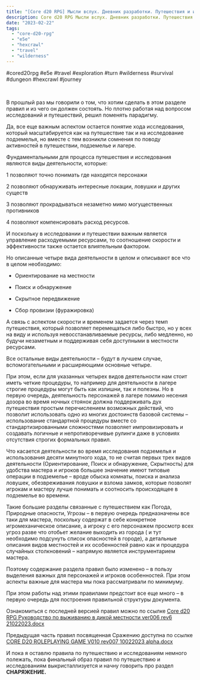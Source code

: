 ```yaml
---
title: "[Core d20 RPG] Мысли вслух. Дневник разработки. Путешествия и исследования, часть 2"
description: Core d20 RPG Мысли вслух. Дневник разработки. Путешествия и исследования, часть 2
date: "2023-02-22"
tags: 
  - "core-d20-rpg"
  - "e5e"
  - "hexcrawl"
  - "travel"
  - "wilderness"
---
```


#cored20rpg #e5e #travel #exploration #turn #wilderness #survival #dungeon #hexcrawl #journey

 

В прошлый раз мы говорили о том, что хотим сделать в этом разделе правил и из чего он должен состоять. Но плотно работая над вопросом исследований и путешествий, решил поменять парадигму.

Да, все еще важным аспектом остается понятие хода исследования, который масштабируется как на путешествие так и на исследование подземелья, но вместе с тем возникли сомнения по поводу активностей в путешествии, подземелье и лагере.

Фундаментальными для процесса путешествия и исследования являются виды деятельности, которые:

1 позволяют точно понимать где находятся персонажи

2 позволяют обнаруживать интересные локации, ловушки и других существ

3 позволяют прокрадываться незаметно мимо могущественных противников

4 позволяют компенсировать расход ресурсов.

И поскольку в исследовании и путешествии важным является управление расходуемыми ресурсами, то соотношение скорости и эффективности также остается влиятельным фактором.

Но описанные четыре вида деятельности в целом и описывают все что в целом необходимо:

- Ориентирование на местности
    
- Поиск и обнаружение
    
- Скрытное передвижение
    
- Сбор провизии (фуражировка)
    

А связь с аспектом скорости и временем задается через темп путешествия, который позволяет перемещаться либо быстро, но у всех на виду и используя невосстанавливаемые ресурсы, либо медленно, но будучи незаметным и поддерживая себя доступными в местности ресурсами.

Все остальные виды деятельности – будут в лучшем случае, вспомогательными и расширяющими основные четыре.

При этом, если для указанных четырех видов деятельности нам стоит иметь четкие процедуры, то например для деятельности в лагере строгие процедуры могут быть как излишни, так и полезны. Но в первую очередь, деятельность персонажей в лагере помимо несения дозора во время ночных стоянок должна поддерживать дух путешествия простым перечислением возможных действий, что позволит использовать одно из многих достоинств базовой системы – использование стандартной процедуры вместе со стандартизированными сложностями позволяет импровизировать и создавать логичные и непротиворечивые рулинги даже в условиях отсутствия строгих формальных правил.

Что касается деятельности во время исследования подземелья и использования десяти минутного хода, то не считая первых трех видов деятельности (Ориентирование, Поиск и обнаружение, Скрытность) для удобства мастера и игроков большее значение имеют типовые операции в подземелье – вроде обыска комнаты, поиска и анализа ловушек, обезвреживания ловушки и взлома замков, которые позволят игрокам и мастеру лучше понимать и соотносить происходящее в подземелье во времени.

Такие большие разделы связанные с путешествием как Погода, Природные опасности, Угрозы – в первую очередь предназначены все таки для мастера, поскольку содержат в себе конкретное игромеханическое описание, а игроку с его персонажем просмотр всех угроз разве что отобьет желание выходить из города ( и тут необходимо подсунуть список опасностей в городе), а детальные описания видов местностей и их особенностей равно как и процедура случайных столкновений – напрямую является инструментарием мастера.

Поэтому содержание раздела правил было изменено – в пользу выделения важных для персонажей и игроков особенностей. При этом аспекты важные для мастера мы пока рассматривали по минимуму.

При этом работы над этими правилами предстоит все еще много – в первую очередь для построения правильной структуры документа.

Ознакомиться с последней версией правил можно по ссылке [Core d20 RPG Руководство по выживанию в дикой местности ver006 rev6 21022023.docx](https://1drv.ms/w/s!Atcrhwwo1lBA2PMbRLcY3er5Arpopw?e=eiEfWD)

Предыдущая часть правил посвященная Сражению доступна по ссылке [CORE D20 ROLEPLAYING GAME V010 rev007 10022023 alpha.docx](https://1drv.ms/w/s!Atcrhwwo1lBA2PEBCh8cAFe8b9SVFQ?e=lXjjlt)

И пока я оставлю правила по путешествию и исследованиям немного полежать, пока финальный образ правил по путешествию и исследованиям выкристаллизуется и начну говорить про раздел **СНАРЯЖЕНИЕ.**
